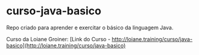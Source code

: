 # curso-java-basico
Repo criado para aprender e exercitar o básico da linguagem Java.

Curso da Loiane Groiner:
[Link do Curso - http://loiane.training/curso/java-basico](http://loiane.training/curso/java-basico)
